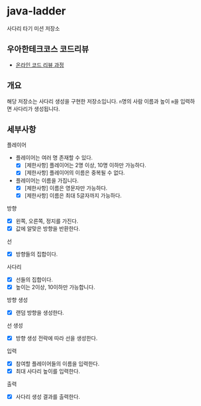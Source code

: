 # java-ladder

사다리 타기 미션 저장소

## 우아한테크코스 코드리뷰

- [온라인 코드 리뷰 과정](https://github.com/woowacourse/woowacourse-docs/blob/master/maincourse/README.md)

## 개요

해당 저장소는 사다리 생성을 구현한 저장소입니다. `n`명의 사람 이름과 높이 `m`을 입력하면 사다리가 생성됩니다.

## 세부사항

플레이어

- 플레이어는 여러 명 존재할 수 있다.
    - [x] [제한사항] 플레이어는 2명 이상, 10명 이하만 가능하다.
    - [x] [제한사항] 플레이어의 이름은 중복될 수 없다.
- 플레이어는 이름을 가집니다.
    - [x] [제한사항] 이름은 영문자만 가능하다.
    - [x] [제한사항] 이름은 최대 5글자까지 가능하다.

방향

- [x] 왼쪽, 오른쪽, 정지를 가진다.
- [x] 값에 알맞은 방향을 반환한다.

선

- [x] 방향들의 집합이다.

사다리

- [x] 선들의 집합이다.
- [x] 높이는 2이상, 10이하만 가능합니다.

방향 생성

- [x] 랜덤 방향을 생성한다.

선 생성

- [x] 방향 생성 전략에 따라 선을 생성한다.

입력

- [x] 참여할 플레이어들의 이름을 입력한다.
- [x] 최대 사다리 높이를 입력한다.

출력

- [x] 사다리 생성 결과를 출력한다.
